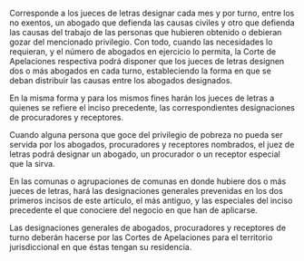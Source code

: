 Corresponde a los jueces de letras designar cada mes y por turno, entre los no exentos, un abogado que defienda las causas civiles y otro que defienda las causas del trabajo de las personas que hubieren obtenido o debieran gozar del mencionado privilegio. Con todo, cuando las necesidades lo requieran, y el número de abogados en ejercicio lo permita, la Corte de Apelaciones respectiva podrá disponer que los jueces de letras designen dos o más abogados en cada turno, estableciendo la forma en que se deban distribuir las causas entre los abogados designados.

En la misma forma y para los mismos fines harán los jueces de letras a quienes se refiere el inciso precedente, las correspondientes designaciones de procuradores y receptores.

Cuando alguna persona que goce del privilegio de pobreza no pueda ser servida por los abogados, procuradores y receptores nombrados, el juez de letras podrá designar un abogado, un procurador o un receptor especial que la sirva.

En las comunas o agrupaciones de comunas en donde hubiere dos o más jueces de letras, hará las designaciones generales prevenidas en los dos primeros incisos de este artículo, el más antiguo, y las especiales del inciso precedente el que conociere del negocio en que han de aplicarse.

Las designaciones generales de abogados, procuradores y receptores de turno deberán hacerse por las Cortes de Apelaciones para el territorio jurisdiccional en que éstas tengan su residencia.

